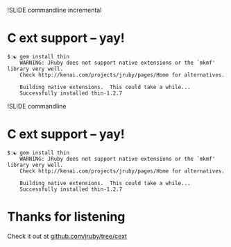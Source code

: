 !SLIDE commandline incremental
# C ext support – yay!

	$:☯ gem install thin
		WARNING: JRuby does not support native extensions or the `mkmf' library very well.
		Check http://kenai.com/projects/jruby/pages/Home for alternatives.
		
		Building native extensions.  This could take a while...
		Successfully installed thin-1.2.7

!SLIDE commandline
# C ext support – yay!

	$:☯ gem install thin
		WARNING: JRuby does not support native extensions or the `mkmf' library very well.
		Check http://kenai.com/projects/jruby/pages/Home for alternatives.
		
		Building native extensions.  This could take a while...
		Successfully installed thin-1.2.7

# Thanks for listening
Check it out at [github.com/jruby/tree/cext](http://github.com/jruby/jruby/tree/cext)
